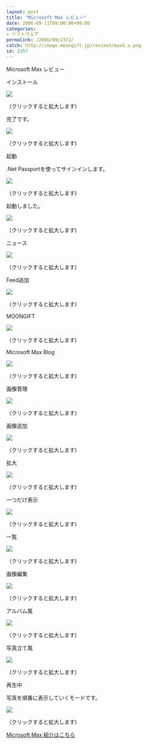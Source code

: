 ```yaml
---
layout: post
title: "Microsoft Max レビュー"
date: 2006-09-11T09:00:00+09:00
categories:
- ソフトウェア
permalink: /2006/09/2372/
catch: http://image.moongift.jp/review3/max5.s.png
id: 2357
---
```

Microsoft Max レビュー  
<!--more-->

インストール

  

[![](http://image.moongift.jp/review3/max1.s.png)](http://image.moongift.jp/review3/max1.png)  
  
（クリックすると拡大します)

  

完了です。

  

[![](http://image.moongift.jp/review3/max2.s.png)](http://image.moongift.jp/review3/max2.png)  
  
（クリックすると拡大します)

  

起動

  

.Net Passportを使ってサインインします。

  

[![](http://image.moongift.jp/review3/max3.s.png)](http://image.moongift.jp/review3/max3.png)  
  
（クリックすると拡大します)

  

起動しました。

  

[![](http://image.moongift.jp/review3/max4.s.png)](http://image.moongift.jp/review3/max4.png)  
  
（クリックすると拡大します)

  

ニュース

  

[![](http://image.moongift.jp/review3/max6.s.png)](http://image.moongift.jp/review3/max6.png)  
  
（クリックすると拡大します)

  

Feed追加

  

[![](http://image.moongift.jp/review3/max7.s.png)](http://image.moongift.jp/review3/max7.png)  
  
（クリックすると拡大します)

  

MOONGIFT

  

[![](http://image.moongift.jp/review3/max8.s.png)](http://image.moongift.jp/review3/max8.png)  
  
（クリックすると拡大します)

  

Microsoft Max Blog

  

[![](http://image.moongift.jp/review3/max9.s.png)](http://image.moongift.jp/review3/max9.png)  
  
（クリックすると拡大します)

  

画像管理

  

[![](http://image.moongift.jp/review3/max5.s.png)](http://image.moongift.jp/review3/max5.png)  
  
（クリックすると拡大します)

  

画像追加

  

[![](http://image.moongift.jp/review3/max10.s.png)](http://image.moongift.jp/review3/max10.png)  
  
（クリックすると拡大します)

  

拡大

  

[![](http://image.moongift.jp/review3/max11.s.png)](http://image.moongift.jp/review3/max11.png)  
  
（クリックすると拡大します)

  

一つだけ表示

  

[![](http://image.moongift.jp/review3/max12.s.png)](http://image.moongift.jp/review3/max12.png)  
  
（クリックすると拡大します)

  

一覧

  

[![](http://image.moongift.jp/review3/max13.s.png)](http://image.moongift.jp/review3/max13.png)  
  
（クリックすると拡大します)

  

画像編集

  

[![](http://image.moongift.jp/review3/max14.s.png)](http://image.moongift.jp/review3/max14.png)  
  
（クリックすると拡大します)

  

アルバム風

  

[![](http://image.moongift.jp/review3/max15.s.png)](http://image.moongift.jp/review3/max15.png)  
  
（クリックすると拡大します)

  

写真立て風

  

[![](http://image.moongift.jp/review3/max16.s.png)](http://image.moongift.jp/review3/max16.png)  
  
（クリックすると拡大します)

  

再生中

  

写真を順番に表示していくモードです。

  

[![](http://image.moongift.jp/review3/max17.s.png)](http://image.moongift.jp/review3/max17.png)  
  
（クリックすると拡大します)

  

[Microsoft Max 紹介はこちら](http://fw.moongift.jp/intro/i-2371.html)

